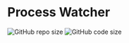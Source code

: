 # Process Watcher  

![GitHub repo size](https://img.shields.io/github/repo-size/jirikostiha/process-watcher)
![GitHub code size](https://img.shields.io/github/languages/code-size/jirikostiha/process-watcher)  
